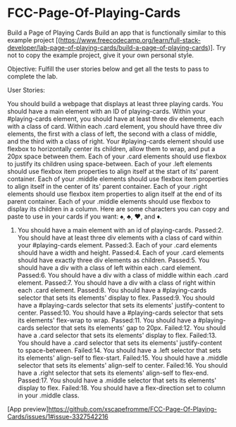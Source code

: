 # FCC-Page-Of-Playing-Cards

Build a Page of Playing Cards
Build an app that is functionally similar to this example project [(https://www.freecodecamp.org/learn/full-stack-developer/lab-page-of-playing-cards/build-a-page-of-playing-cards)]. Try not to copy the example project, give it your own personal style.

Objective: Fulfill the user stories below and get all the tests to pass to complete the lab.

User Stories:

You should build a webpage that displays at least three playing cards.
You should have a main element with an ID of playing-cards.
Within your #playing-cards element, you should have at least three div elements, each with a class of card.
Within each .card element, you should have three div elements, the first with a class of left, the second with a class of middle, and the third with a class of right.
Your #playing-cards element should use flexbox to horizontally center its children, allow them to wrap, and put a 20px space between them.
Each of your .card elements should use flexbox to justify its children using space-between.
Each of your .left elements should use flexbox item properties to align itself at the start of its' parent container.
Each of your .middle elements should use flexbox item properties to align itself in the center of its' parent container.
Each of your .right elements should use flexbox item properties to align itself at the end of its parent container.
Each of your .middle elements should use flexbox to display its children in a column.
Here are some characters you can copy and paste to use in your cards if you want: ♠, ♣, ♥, and ♦.

1. You should have a main element with an id of playing-cards.
Passed:2. You should have at least three div elements with a class of card within your #playing-cards element.
Passed:3. Each of your .card elements should have a width and height.
Passed:4. Each of your .card elements should have exactly three div elements as children.
Passed:5. You should have a div with a class of left within each .card element.
Passed:6. You should have a div with a class of middle within each .card element.
Passed:7. You should have a div with a class of right within each .card element.
Passed:8. You should have a #playing-cards selector that sets its elements' display to flex.
Passed:9. You should have a #playing-cards selector that sets its elements' justify-content to center.
Passed:10. You should have a #playing-cards selector that sets its elements' flex-wrap to wrap.
Passed:11. You should have a #playing-cards selector that sets its elements' gap to 20px.
Failed:12. You should have a .card selector that sets its elements' display to flex.
Failed:13. You should have a .card selector that sets its elements' justify-content to space-between.
Failed:14. You should have a .left selector that sets its elements' align-self to flex-start.
Failed:15. You should have a .middle selector that sets its elements' align-self to center.
Failed:16. You should have a .right selector that sets its elements' align-self to flex-end.
Passed:17. You should have a .middle selector that sets its elements' display to flex.
Failed:18. You should have a flex-direction set to column in your .middle class.


[App preview]https://github.com/xscapefromme/FCC-Page-Of-Playing-Cards/issues/1#issue-3327542216
